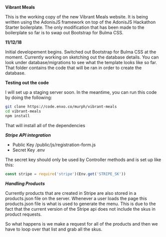 **Vibrant Meals**

This is the working copy of the new Vibrant Meals website.  It is being written using the AdonisJS framework on top of the AdonisJS Hackathon Starter boilerplate.  The only modification that has been made to the boilerplate so far is to swap out Bootstrap for Bulma CSS.

**11/12/18**

Initial developement begins.  Switched out Bootstrap for Bulma CSS at the moment.  Currently working on sketching out the database details.  You can look under database/migrations to see what the template looks like so far.  That folder contains the code that will be ran in order to create the database.

**Testing out the code**

I will set up a staging server soon.  In the meantime, you can run this code by doing the following:

```bash
git clone https://code.enxo.co/murph/vibrant-meals
cd vibrant-meals
npm install
```

That will install all of the dependencies


***Stripe API integration***

- Public Key    /public/js/registration-form.js
- Secret Key    .env

The secret key should only be used by Controller methods and is set up like this:

```javascript
const stripe = require('stripe')(Env.get('STRIPE_SK'))
```

***Handling Products***

Currently products that are created in Stripe are also stored in a products.json file on the server.  Whenever a user loads the page this products.json file is what is used to generate the menu.  This is due to the fact that the current version of the Stripe api does not include the skus in product requests.

So what happens is we make a request for all of the products and then we have to loop over that list and grab all the skus.